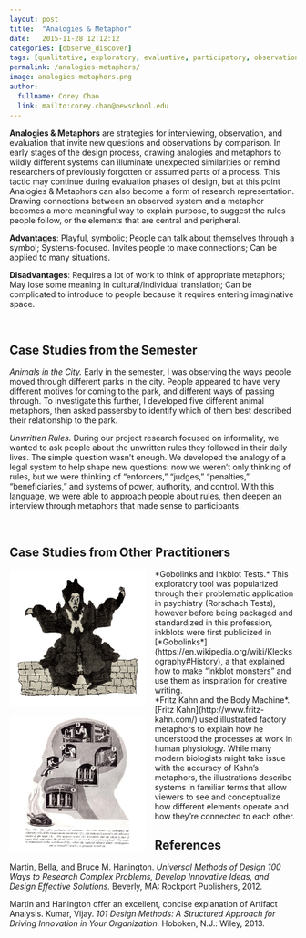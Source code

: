 ```yaml
---
layout: post
title:  "Analogies & Metaphor"
date:   2015-11-28 12:12:12
categories: [observe_discover]
tags: [qualitative, exploratory, evaluative, participatory, observational]
permalink: /analogies-metaphors/
image: analogies-metaphors.png
author:
  fullname: Corey Chao
  link: mailto:corey.chao@newschool.edu
---
```


**Analogies & Metaphors** are strategies for interviewing, observation, and evaluation that invite new questions and observations by comparison. In early stages of the design process, drawing analogies and metaphors to wildly different systems can illuminate unexpected similarities or remind researchers of previously forgotten or assumed parts of a process. This tactic may continue during evaluation phases of design, but at this point Analogies & Metaphors can also become a form of research representation. Drawing connections between an observed system and a metaphor becomes a more meaningful way to explain purpose, to suggest the rules people follow, or the elements that are central and peripheral.

**Advantages**: Playful, symbolic; People can talk about themselves through a symbol; Systems-focused. Invites people to make connections; Can be applied to many situations.

**Disadvantages**: Requires a lot of work to think of appropriate metaphors; May lose some meaning in cultural/individual translation; Can be complicated to introduce to people because it requires entering imaginative space.

<br>

## Case Studies from the Semester

*Animals in the City.* Early in the semester, I was observing the ways people moved through different parks in the city. People appeared to have very different motives for coming to the park, and different ways of passing through. To investigate this further, I developed five different animal metaphors, then asked passersby to identify which of them best described their relationship to the park.

*Unwritten Rules.* During our project research focused on informality, we wanted to ask people about the unwritten rules they followed in their daily lives. The simple question wasn’t enough. We developed the analogy of a legal system to help shape new questions: now we weren’t only thinking of rules, but we were thinking of “enforcers,” “judges,” “penalties,” “beneficiaries,” and systems of power, authority, and control. With this language, we were able to approach people about rules, then deepen an interview through metaphors that made sense to participants.

<br>

## Case Studies from Other Practitioners

<img src="/assets/images/analogies-metaphors-1.jpg" style="display:block;float:left;max-width:240px;margin: 0 15px 15px 0;" alt="Gobos and Inkblot Tests">
*Gobolinks and Inkblot Tests.* This exploratory tool was popularized through their problematic application in psychiatry (Rorschach Tests), however before being packaged and standardized in this profession, inkblots were first publicized in [*Gobolinks*](https://en.wikipedia.org/wiki/Klecksography#History), a that explained how to make “inkblot monsters” and use them as inspiration for creative writing.

<br>
<img src="/assets/images/analogies-metaphors-2.jpg" style="display:block;float:left;max-width:240px;margin: 0 15px 15px 0;" alt="Fritz Kahn and the Body Machine">
*Fritz Kahn and the Body Machine*. [Fritz Kahn](http://www.fritz-kahn.com/) used illustrated factory metaphors to explain how he understood the processes at work in human physiology. While many modern biologists might take issue with the accuracy of Kahn’s metaphors, the illustrations describe systems in familiar terms that allow viewers to see and conceptualize how different elements operate and how they’re connected to each other.

<br>

## References

Martin, Bella, and Bruce M. Hanington. *Universal Methods of Design 100 Ways to Research Complex Problems, Develop Innovative Ideas, and Design Effective Solutions.* Beverly, MA: Rockport Publishers, 2012.

Martin and Hanington offer an excellent, concise explanation of Artifact Analysis.
Kumar, Vijay. *101 Design Methods: A Structured Approach for Driving Innovation in Your Organization.* Hoboken, N.J.: Wiley, 2013.
